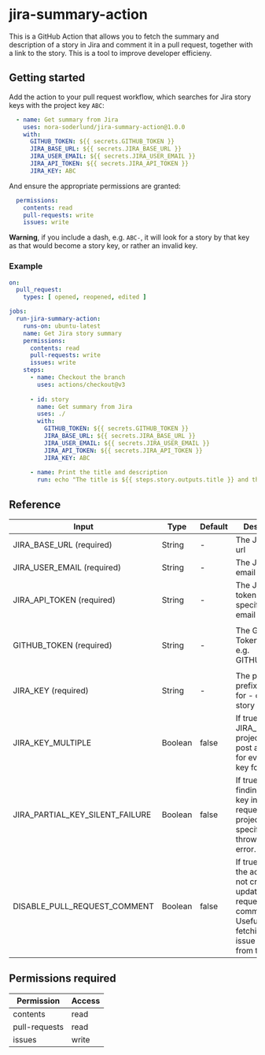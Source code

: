 # jira-summary-action
This is a GitHub Action that allows you to fetch the summary and description of a story in Jira and comment it in a pull request, together with a link to the story. This is a tool to improve developer efficieny.

## Getting started
Add the action to your pull request workflow, which searches for Jira story keys with the project key `ABC`:
```yml
  - name: Get summary from Jira
    uses: nora-soderlund/jira-summary-action@1.0.0
    with:
      GITHUB_TOKEN: ${{ secrets.GITHUB_TOKEN }}
      JIRA_BASE_URL: ${{ secrets.JIRA_BASE_URL }}
      JIRA_USER_EMAIL: ${{ secrets.JIRA_USER_EMAIL }}
      JIRA_API_TOKEN: ${{ secrets.JIRA_API_TOKEN }}
      JIRA_KEY: ABC
```

And ensure the appropriate permissions are granted:
```yml
  permissions:
    contents: read
    pull-requests: write
    issues: write
```

**Warning**, if you include a dash, e.g. `ABC-`, it will look for a story by that key as that would become a story key, or rather an invalid key.

### Example
```yml
on:
  pull_request:
    types: [ opened, reopened, edited ]

jobs:
  run-jira-summary-action:
    runs-on: ubuntu-latest
    name: Get Jira story summary
    permissions:
      contents: read
      pull-requests: write
      issues: write
    steps:
      - name: Checkout the branch
        uses: actions/checkout@v3
      
      - id: story
        name: Get summary from Jira
        uses: ./
        with:
          GITHUB_TOKEN: ${{ secrets.GITHUB_TOKEN }}
          JIRA_BASE_URL: ${{ secrets.JIRA_BASE_URL }}
          JIRA_USER_EMAIL: ${{ secrets.JIRA_USER_EMAIL }}
          JIRA_API_TOKEN: ${{ secrets.JIRA_API_TOKEN }}
          JIRA_KEY: ABC
      
      - name: Print the title and description
        run: echo "The title is ${{ steps.story.outputs.title }} and the description is ${{ steps.story.outputs.description }}"
```

## Reference
| Input | Type | Default | Description |
| ----- | ---- | ------- | ----------- |
| JIRA_BASE_URL (required) | String | - | The Jira base url |
| JIRA_USER_EMAIL (required) | String | - | The Jira user email |
| JIRA_API_TOKEN (required) | String | - | The Jira API token for the specified user email |
| | | | |
| GITHUB_TOKEN (required) | String | - | The GitHub Token to use, e.g. GITHUB_TOKEN |
| | | | |
| JIRA_KEY (required) | String | - | The project key prefix to look for - or the full story key. |
| JIRA_KEY_MULTIPLE | Boolean | false | If true and JIRA_KEY is a project key, post a comment for every story key found. |
| JIRA_PARTIAL_KEY_SILENT_FAILURE | Boolean | false | If true, not finding a story key in a pull request if a project key is specified, only throws a silent error. |
| DISABLE_PULL_REQUEST_COMMENT | Boolean | false | If true, using the action will not create or update a pull request comment. Useful for only fetching the issue details from the output. |

## Permissions required
| Permission | Access |
| ---------- | ------ |
| contents | read |
| pull-requests | read |
| issues | write |
